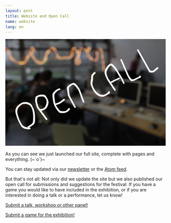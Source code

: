 ```yaml
---
layout: post
title: Website and Open Call
name: website
lang: en
---
```


![](/assets/img/opencall.jpg)

As you can see we just launched our full site, complete with pages and everything. (~´o`)~

You can stay updated via our [newsletter](#newsletter) or the [Atom feed](/atom.xml).

But that's not all: Not only did we update the site but we also published our open call for submissions and suggestions for the festival. If you have a game you would like to have included in the exhibition, or if you are interested in doing a talk or a performance, let us know!

[Submit a talk, workshop or other panel!](/submit-program)

[Submit a game for the exhibition!](/submit-game)